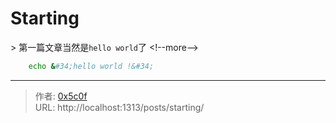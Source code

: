 # Starting


&gt; 第一篇文章当然是`hello world`了 
&lt;!--more--&gt;

```bash
    echo &#34;hello world !&#34;
```

---

> 作者: [0x5c0f](https://blog.0x5c0f.cc)  
> URL: http://localhost:1313/posts/starting/  

